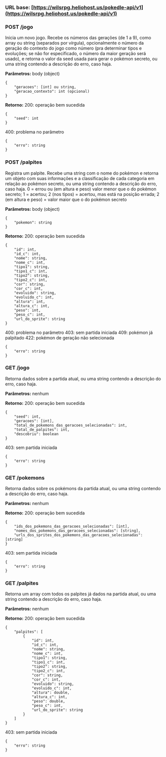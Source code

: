 ### URL base: [https://wilsrpg.heliohost.us/pokedle-api/v1](https://wilsrpg.heliohost.us/pokedle-api/v1)


### POST /jogo

Inicia um novo jogo. Recebe os números das gerações (de 1 a 9), como array ou string (separados por vírgula), opcionalmente o número da geração do contexto do jogo como número (pra determinar tipos e evoluções; se não for especificado, o número da maior geração será usado), e retorna o valor da seed usada para gerar o pokémon secreto, ou uma string contendo a descrição do erro, caso haja.

**Parâmetros:** body (object)

	{
		"geracoes": [int] ou string,
		"geracao_contexto": int (opcional)
	}

**Retorno:**
200: operação bem sucedida

	{
		"seed": int
	}
400: problema no parâmetro

	{
		"erro": string
	}



### POST /palpites

Registra um palpite. Recebe uma string com o nome do pokémon e retorna um objeto com suas informações e a classificação de cada categoria em relação ao pokémon secreto, ou uma string contendo a descrição do erro, caso haja.
0 = errou ou (em altura e peso) valor menor que o do pokémon secreto;
1 = acertou;
2 (nos tipos) = acertou, mas está na posição errada;
2 (em altura e peso) = valor maior que o do pokémon secreto

**Parâmetros:** body (object)

	{
		"pokemon": string
	}

**Retorno:**
200: operação bem sucedida

	{
		"id": int,
		"id_c": int,
		"nome": string,
		"nome_c": int,
		"tipo1": string,
		"tipo1_c": int,
		"tipo2": string,
		"tipo2_c": int,
		"cor": string,
		"cor_c": int,
		"evoluido": string,
		"evoluido_c": int,
		"altura": int,
		"altura_c": int,
		"peso": int,
		"peso_c": int,
		"url_do_sprite": string
	}
400: problema no parâmetro
403: sem partida iniciada
409: pokémon já palpitado
422: pokémon de geração não selecionada

	{
		"erro": string
	}



### GET /jogo

Retorna dados sobre a partida atual, ou uma string contendo a descrição do erro, caso haja.

**Parâmetros:** nenhum

**Retorno:**
200: operação bem sucedida

	{
		"seed": int,
		"geracoes": [int],
		"total_de_pokemons_das_geracoes_selecionadas": int,
		"total_de_palpites": int,
		"descobriu": boolean
	}
403: sem partida iniciada

	{
		"erro": string
	}



### GET /pokemons

Retorna dados sobre os pokémons da partida atual, ou uma string contendo a descrição do erro, caso haja.

**Parâmetros:** nenhum

**Retorno:**
200: operação bem sucedida

	{
		"ids_dos_pokemons_das_geracoes_selecionadas": [int],
		"nomes_dos_pokemons_das_geracoes_selecionadas": [string],
		"urls_dos_sprites_dos_pokemons_das_geracoes_selecionadas": [string]
	}
403: sem partida iniciada

	{
		"erro": string
	}



### GET /palpites

Retorna um array com todos os palpites já dados na partida atual, ou uma string contendo a descrição do erro, caso haja.

**Parâmetros:** nenhum

**Retorno:**
200: operação bem sucedida

	{
		"palpites": [
			{
				"id": int,
				"id_c": int,
				"nome": string,
				"nome_c": int,
				"tipo1": string,
				"tipo1_c": int,
				"tipo2": string,
				"tipo2_c": int,
				"cor": string,
				"cor_c": int,
				"evoluido": string,
				"evoluido_c": int,
				"altura": double,
				"altura_c": int,
				"peso": double,
				"peso_c": int,
				"url_do_sprite": string
			}
		]
	}
403: sem partida iniciada

	{
		"erro": string
	}